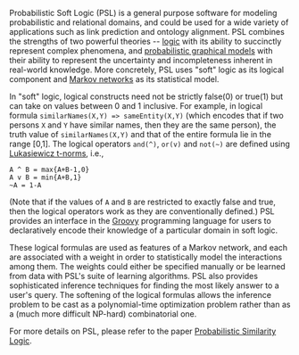 Probabilistic Soft Logic (PSL) is a general purpose software for modeling probabilistic and relational domains, and could be used for a wide variety of applications such as link prediction and ontology alignment. PSL combines the strengths of two powerful theories -- <a href="http://www.amazon.com/Logical-Foundations-Artificial-Intelligence-Genesereth/dp/0934613311">logic</a> with its ability to succinctly represent complex phenomena, and <a href="http://pgm.stanford.edu/">probabilistic graphical models</a> with their ability to represent the uncertainty and incompleteness inherent in real-world knowledge. More concretely, PSL uses "soft" logic as its logical component and <a href="http://en.wikipedia.org/wiki/Markov_random_field">Markov networks</a> as its statistical model. 

In "soft" logic, logical constructs need not be strictly false(0) or true(1) but can take on values between 0 and 1 inclusive. For example, in logical formula `similarNames(X,Y) => sameEntity(X,Y)` (which encodes that if two persons `X` and `Y` have similar names, then they are the same person),  the truth value of `similarNames(X,Y)` and that of the entire formula lie in the range [0,1]. The logical operators `and(^)`, `or(v)` and `not(~)`  are defined using <a href="http://en.wikipedia.org/wiki/%C5%81ukasiewicz_logic">Lukasiewicz t-norms</a>, i.e., 

`A ^ B = max{A+B-1,0}`<br>
`A v B = min{A+B,1}`<br>
`~A = 1-A`<br>

(Note that if the values of `A` and `B` are restricted to exactly false and true, then the logical operators work as they are conventionally defined.) PSL provides an interface in the <a href="http://groovy.codehaus.org/">Groovy</a> programming language for users to declaratively encode their knowledge of a particular domain in soft logic. 

These logical formulas are used as features of a Markov network, and each are associated with a weight in order to statistically model the interactions among them. The weights could either be specified manually or be learned from data with PSL's suite of learning algorithms. PSL also provides sophisticated inference techniques for finding the most likely answer to a user's query. The softening of the logical formulas allows the inference problem to be cast as a polynomial-time optimization problem rather than as a (much more difficult NP-hard) combinatorial one.

For more details on PSL, please refer to the paper <a href="http://fodava.gatech.edu/files/reports/FODAVA-10-17.pdf"> Probabilistic Similarity Logic</a>.